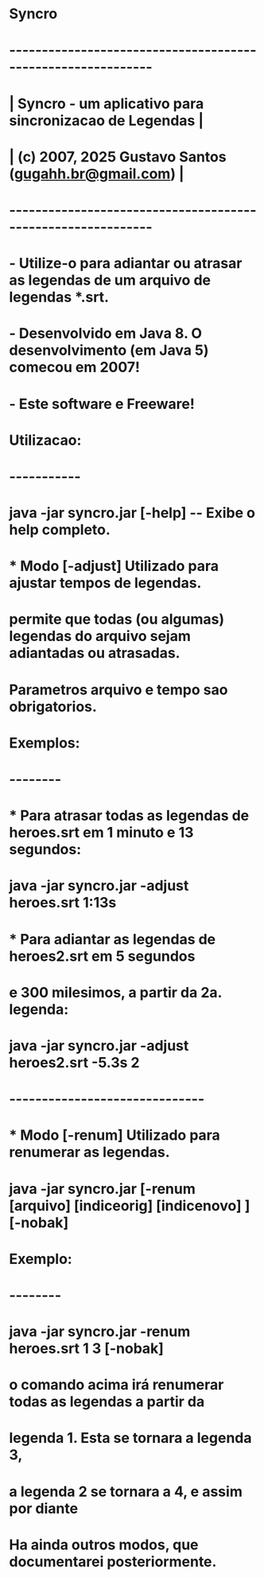 # Syncro
# ------------------------------------------------------------
# |  Syncro - um aplicativo para sincronizacao de Legendas   |
# |      (c) 2007, 2025 Gustavo Santos (gugahh.br@gmail.com) |
# ------------------------------------------------------------
# - Utilize-o para adiantar ou atrasar as legendas de um arquivo de legendas *.srt.
# - Desenvolvido em Java 8. O desenvolvimento (em Java 5) comecou em 2007!
# - Este software e Freeware! 
#
# Utilizacao:
# -----------
# java -jar syncro.jar [-help] -- Exibe o help completo.
#
# * Modo [-adjust]  Utilizado para ajustar tempos de legendas.
# permite que todas (ou algumas) legendas do arquivo sejam adiantadas ou atrasadas.
#             Parametros arquivo e tempo sao obrigatorios.
#  Exemplos:
#  --------
#  * Para atrasar todas as legendas de heroes.srt em 1 minuto e 13 segundos:
#          java -jar syncro.jar -adjust heroes.srt 1:13s
#
#  * Para adiantar as legendas de heroes2.srt em 5 segundos 
#    e 300 milesimos, a partir da 2a. legenda:
#          java -jar syncro.jar -adjust heroes2.srt -5.3s 2 
#
#  ------------------------------
# * Modo [-renum]   Utilizado para renumerar as legendas.
#
#       java -jar syncro.jar [-renum [arquivo] [indiceorig] [indicenovo] ] [-nobak]
#
#  Exemplo:
#  --------
#       java -jar syncro.jar -renum heroes.srt 1 3 [-nobak] 
#           o comando acima irá renumerar todas as legendas a partir da
#           legenda 1. Esta se tornara a legenda 3,
#           a legenda 2 se tornara a 4, e assim por diante
#
# Ha ainda outros modos, que documentarei posteriormente.


